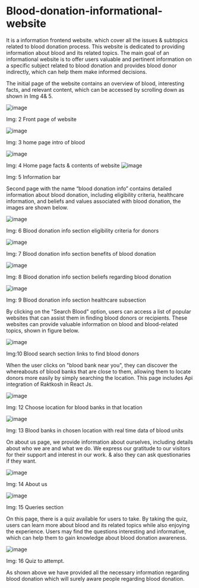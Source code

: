 # Blood-donation-informational-website
It is a information frontend website. which cover all the issues & subtopics related to blood donation process.
This website is dedicated to providing information about blood and its related topics. The main goal of an informational website is to offer users valuable and pertinent information on a specific subject related to blood donation and provides blood donor indirectly, which can help them make informed decisions.

The initial page of the website contains an overview of blood, interesting facts, and relevant content, which can be accessed by scrolling down as shown in Img 4& 5.

 ![image](https://github.com/patidar-sonali/Blood-donation-informational-website/assets/96821408/10f9f0b7-3e54-48c7-8265-f9746f3fd7cd)


Img: 2 Front page of website

![image](https://github.com/patidar-sonali/Blood-donation-informational-website/assets/96821408/3928c4c3-b927-421b-ac22-a09cd9565574)

 

Img: 3 home page intro of blood

 ![image](https://github.com/patidar-sonali/Blood-donation-informational-website/assets/96821408/9be82ee6-89d3-49a0-beb7-907f30ca0d06)


Img: 4 Home page facts & contents of website
![image](https://github.com/patidar-sonali/Blood-donation-informational-website/assets/96821408/b40b2196-88f0-4ab3-9e4e-6d1d81d4bef5)

 
Img: 5 Information bar

Second page with the name “blood donation info” contains detailed information about blood donation, including eligibility criteria, healthcare information, and beliefs and values associated with blood donation, the images are shown below.

![image](https://github.com/patidar-sonali/Blood-donation-informational-website/assets/96821408/2279e7bf-6d36-453d-bccf-2e1cd2740a30)

 
Img: 6 Blood donation info section eligibility criteria for donors

 ![image](https://github.com/patidar-sonali/Blood-donation-informational-website/assets/96821408/f23a6764-1c3b-44db-8f8c-cf1c06c0bd98)


Img: 7 Blood donation info section benefits of blood donation 


 ![image](https://github.com/patidar-sonali/Blood-donation-informational-website/assets/96821408/f5d1fbeb-3382-4b5e-843c-5b219eb81da6)


Img: 8 Blood donation info section beliefs regarding blood donation


 ![image](https://github.com/patidar-sonali/Blood-donation-informational-website/assets/96821408/7942e1d9-cd9e-45c2-8a95-1e0b55ded73a)


Img: 9 Blood donation info section   healthcare subsection


By clicking on the "Search Blood" option, users can access a list of popular websites that can assist them in finding blood donors or recipients. These websites can provide valuable information on blood and blood-related topics, shown in figure below.


 

![image](https://github.com/patidar-sonali/Blood-donation-informational-website/assets/96821408/7695916c-8c2f-4368-b8dd-86875192ea83)

 

Img:10 Blood search section links to find blood donors


When the user clicks on "blood bank near you", they can discover the whereabouts of blood banks that are close to them, allowing them to locate donors more easily by simply searching the location. This page includes Api integration of Raktkosh in React Js.

 
![image](https://github.com/patidar-sonali/Blood-donation-informational-website/assets/96821408/ddb383ef-008b-43cb-96f7-d15af13083c9)

Img: 12 Choose location for blood banks in that location


 ![image](https://github.com/patidar-sonali/Blood-donation-informational-website/assets/96821408/01638e99-700f-40a9-8e81-beaf4ab7fd60)


Img: 13 Blood banks in chosen location with real time data of blood units


On about us page, we provide information about ourselves, including details about who we are and what we do. We express our gratitude to our visitors for their support and interest in our work. & also they can ask questionaries if they want.


 ![image](https://github.com/patidar-sonali/Blood-donation-informational-website/assets/96821408/ef71ce0b-5b00-4e2b-af51-71c4b3b95474)


Img: 14 About us


 ![image](https://github.com/patidar-sonali/Blood-donation-informational-website/assets/96821408/2b15eaf0-1a61-49d3-8530-629a0d80618f)


Img: 15 Queries section


On this page, there is a quiz available for users to take. By taking the quiz, users can learn more about blood and its related topics while also enjoying the experience. Users may find the questions interesting and informative, which can help them to gain knowledge about blood donation awareness.

 

 ![image](https://github.com/patidar-sonali/Blood-donation-informational-website/assets/96821408/67194af2-ffab-41c1-b6ec-307b03f73723)


Img: 16 Quiz to attempt.

As shown above we have provided all the necessary information regarding blood donation which will surely aware people regarding blood donation. 

